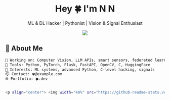 <h1 align="center">Hey 🍀 I'm <strong>N N</strong></h1>
<p align="center">ML & DL Hacker | Pythonist | Vision & Signal Enthusiast</p>

<p align="center">
  <img src="https://readme-typing-svg.demolab.com?font=Fira+Code&size=22&duration=3000&pause=500&color=808000&center=true&vCenter=true&width=435&lines=ML+Engineer;Deep+Learning+Developer;FastAPI+%7C+C+Programmer;Vision+%7C+LLMs+%7C+Signal+Processing" />
</p>

## 🧠 About Me
```bash
🔭 Working on: Computer Vision, LLM APIs, smart sensors, federated learning
🧰 Tools: Python, PyTorch, Flask, FastAPI, OpenCV, C, HuggingFace
🎯 Interests: ML systems, advanced Python, C-level hacking, signals
📫 Contact: 🍀@example.com
🌐 Portfolio: 🍀.dev


<p align="center"> <img width="48%" src="https://github-readme-stats.vercel.app/api?username=NimaSeniorDev&show_icons=true&theme=merko" /> <img width="48%" src="https://github-readme-streak-stats.herokuapp.com/?user=your_username&theme=merko" /> </p>
